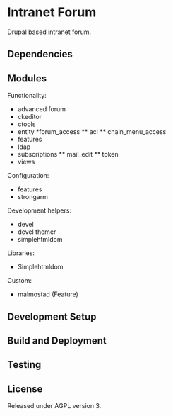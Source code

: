 # Intranet Forum

Drupal based intranet forum.

## Dependencies

## Modules

Functionality:
* advanced forum
* ckeditor
* ctools
* entity
*forum_access
** acl
** chain_menu_access
* features
* ldap
* subscriptions
** mail_edit
** token
* views

Configuration:
* features
* strongarm

Development helpers:
* devel
* devel themer
* simplehtmldom

Libraries:
* Simplehtmldom

Custom:
* malmostad (Feature)

## Development Setup

## Build and Deployment

## Testing

## License

Released under AGPL version 3.
